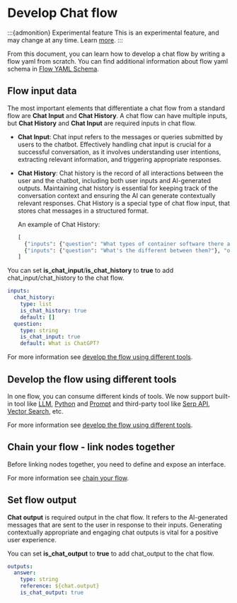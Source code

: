 # Develop Chat flow

:::{admonition} Experimental feature
This is an experimental feature, and may change at any time. Learn [more](../faq.md#stable-vs-experimental).
:::

From this document, you can learn how to develop a chat flow by writing a flow yaml from scratch. You can 
find additional information about flow yaml schema in [Flow YAML Schema](../../reference/flow-yaml-schema-reference.md).

## Flow input data

The most important elements that differentiate a chat flow from a standard flow are **Chat Input** and **Chat History**. A chat flow can have multiple inputs, but **Chat History** and **Chat Input** are required inputs in chat flow.

- **Chat Input**: Chat input refers to the messages or queries submitted by users to the chatbot. Effectively handling chat input is crucial for a successful conversation, as it involves understanding user intentions, extracting relevant information, and triggering appropriate responses.

- **Chat History**: Chat history is the record of all interactions between the user and the chatbot, including both user inputs and AI-generated outputs. Maintaining chat history is essential for keeping track of the conversation context and ensuring the AI can generate contextually relevant responses. Chat History is a special type of chat flow input, that stores chat messages in a structured format.
    
    An example of Chat History:
    ```python
    [
      {"inputs": {"question": "What types of container software there are?"}, "outputs": {"answer": "There are several types of container software available, including: Docker, Kubernetes"}},
      {"inputs": {"question": "What's the different between them?"}, "outputs": {"answer": "The main difference between the various container software systems is their functionality and purpose. Here are some key differences between them..."}},
    ] 
    ```

You can set **is_chat_input**/**is_chat_history** to **true** to add chat_input/chat_history to the chat flow.
```yaml
inputs:
  chat_history:
    type: list
    is_chat_history: true
    default: []
  question:
    type: string
    is_chat_input: true
    default: What is ChatGPT?
```


For more information see [develop the flow using different tools](./develop-standard-flow.md#flow-input-data).

## Develop the flow using different tools
In one flow, you can consume different kinds of tools. We now support built-in tool like 
[LLM](../../reference/tools-reference/llm-tool.md), [Python](../../reference/tools-reference/python-tool.md) and 
[Prompt](../../reference/tools-reference/prompt-tool.md) and 
third-party tool like [Serp API](../../reference/tools-reference/serp-api-tool.md), 
[Vector Search](../../reference/tools-reference/vector_db_lookup_tool.md), etc.

For more information see [develop the flow using different tools](./develop-standard-flow.md#develop-the-flow-using-different-tools).

## Chain your flow - link nodes together
Before linking nodes together, you need to define and expose an interface.

For more information see [chain your flow](./develop-standard-flow.md#chain-your-flow---link-nodes-together).


## Set flow output

**Chat output** is required output in the chat flow. It refers to the AI-generated messages that are sent to the user in response to their inputs. Generating contextually appropriate and engaging chat outputs is vital for a positive user experience.

You can set **is_chat_output** to **true** to add chat_output to the chat flow.

```yaml
outputs:
  answer:
    type: string
    reference: ${chat.output}
    is_chat_output: true
```
